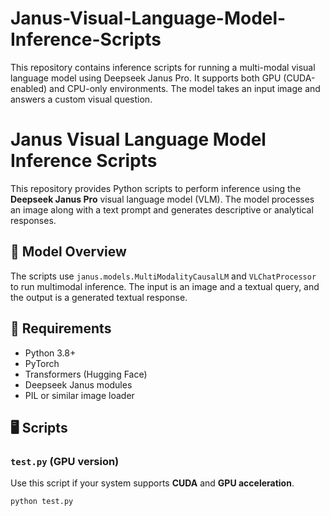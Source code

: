 # Janus-Visual-Language-Model-Inference-Scripts
This repository contains inference scripts for running a multi-modal visual language model using Deepseek Janus Pro. It supports both GPU (CUDA-enabled) and CPU-only environments. The model takes an input image and answers a custom visual question.


# Janus Visual Language Model Inference Scripts

This repository provides Python scripts to perform inference using the **Deepseek Janus Pro** visual language model (VLM). The model processes an image along with a text prompt and generates descriptive or analytical responses.

## 🧠 Model Overview

The scripts use `janus.models.MultiModalityCausalLM` and `VLChatProcessor` to run multimodal inference. The input is an image and a textual query, and the output is a generated textual response.

## 🧰 Requirements

- Python 3.8+
- PyTorch
- Transformers (Hugging Face)
- Deepseek Janus modules
- PIL or similar image loader

## 🖥️ Scripts

### `test.py` (GPU version)

Use this script if your system supports **CUDA** and **GPU acceleration**.

```bash
python test.py
